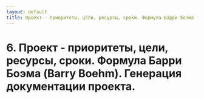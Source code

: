 ```yaml
---
layout: default
title: Проект - приоритеты, цели, ресурсы, сроки. Формула Барри Боэма (Barry Boehm). Генерация документации проекта.
---
```


# 6. Проект - приоритеты, цели, ресурсы, сроки. Формула Барри Боэма (Barry Boehm). Генерация документации проекта.
